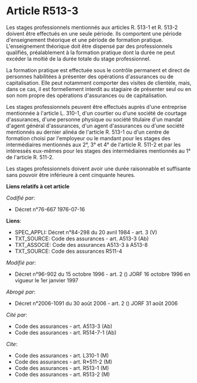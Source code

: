 # Article R513-3

Les stages professionnels mentionnés aux articles R. 513-1 et R. 513-2 doivent être effectués en une seule période. Ils
comportent une période d'enseignement théorique et une période de formation pratique. L'enseignement théorique doit être
dispensé par des professionnels qualifiés, préalablement à la formation pratique dont la durée ne peut excéder la moitié de
la durée totale du stage professionnel.

La formation pratique est effectuée sous le contrôle permanent et direct de personnes habilitées à présenter des opérations
d'assurances ou de capitalisation. Elle peut notamment comporter des visites de clientèle, mais, dans ce cas, il est
formellement interdit au stagiaire de présenter seul ou en son nom propre des opérations d'assurances ou de capitalisation.

Les stages professionnels peuvent être effectués auprès d'une entreprise mentionnée à l'article L. 310-1, d'un courtier ou
d'une société de courtage d'assurances, d'une personne physique ou société titulaire d'un mandat d'agent général
d'assurances, d'un agent d'assurances ou d'une société mentionnés au dernier alinéa de l'article R. 513-1 ou d'un centre de
formation choisi par l'employeur ou le mandant pour les stages des intermédiaires mentionnés aux 2°, 3° et 4° de l'article R.
511-2 et par les intéressés eux-mêmes pour les stages des intermédiaires mentionnés au 1° de l'article R. 511-2.

Les stages professionnels doivent avoir une durée raisonnable et suffisante sans pouvoir être inférieure à cent cinquante
heures.

**Liens relatifs à cet article**

_Codifié par_:

  - Décret n°76-667 1976-07-16

**Liens**:

  - SPEC_APPLI: Décret n°84-298 du 20 avril 1984 - art. 3 (V)
  - TXT_SOURCE: Code des assurances - art. A513-3 (Ab)
  - TXT_ASSOCIE: Code des assurances A513-3 à A513-8
  - TXT_SOURCE: Code des assurances R511-4

_Modifié par_:

  - Décret n°96-902 du 15 octobre 1996 - art. 2 () JORF 16 octobre 1996 en vigueur le 1er janvier 1997

_Abrogé par_:

  - Décret n°2006-1091 du 30 août 2006 - art. 2 () JORF 31 août 2006

_Cité par_:

  - Code des assurances - art. A513-3 (Ab)
  - Code des assurances - art. R514-7-1 (Ab)

_Cite_:

  - Code des assurances - art. L310-1 (M)
  - Code des assurances - art. R*511-2 (M)
  - Code des assurances - art. R513-1 (M)
  - Code des assurances - art. R513-2 (M)
